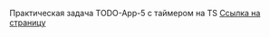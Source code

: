 Практическая задача TODO-App-5 c таймером на TS
<a href="https://todo-app-5-git-todoonts-asmtv1s-projects-5c11e74e.vercel.app">Ссылка на страницу</a>


